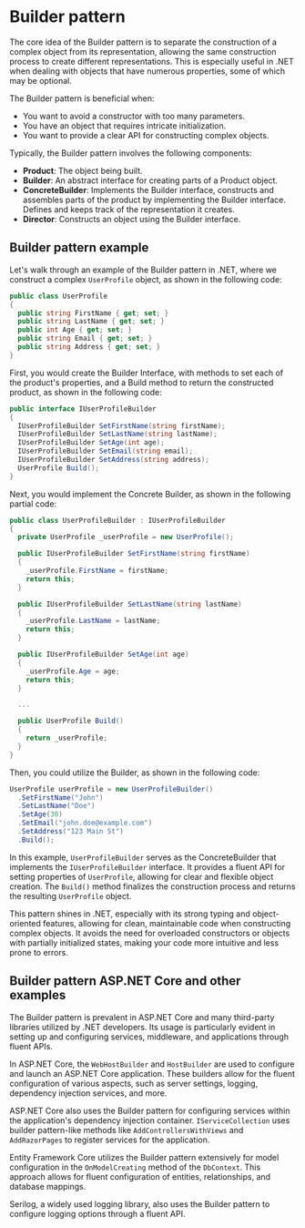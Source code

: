 # Builder pattern

The core idea of the Builder pattern is to separate the construction of a complex object from its representation, allowing the same construction process to create different representations. This is especially useful in .NET when dealing with objects that have numerous properties, some of which may be optional.

The Builder pattern is beneficial when:
- You want to avoid a constructor with too many parameters.
- You have an object that requires intricate initialization.
- You want to provide a clear API for constructing complex objects.

Typically, the Builder pattern involves the following components:
- **Product**: The object being built.
- **Builder**: An abstract interface for creating parts of a Product object.
- **ConcreteBuilder**: Implements the Builder interface, constructs and assembles parts of the product by implementing the Builder interface. Defines and keeps track of the representation it creates.
- **Director**: Constructs an object using the Builder interface.

## Builder pattern example

Let's walk through an example of the Builder pattern in .NET, where we construct a complex `UserProfile` object, as shown in the following code:
```cs
public class UserProfile
{
  public string FirstName { get; set; }
  public string LastName { get; set; }
  public int Age { get; set; }
  public string Email { get; set; }
  public string Address { get; set; }
}
```

First, you would create the Builder Interface, with methods to set each of the product's properties, and a Build method to return the constructed product, as shown in the following code:
```cs
public interface IUserProfileBuilder
{
  IUserProfileBuilder SetFirstName(string firstName);
  IUserProfileBuilder SetLastName(string lastName);
  IUserProfileBuilder SetAge(int age);
  IUserProfileBuilder SetEmail(string email);
  IUserProfileBuilder SetAddress(string address);
  UserProfile Build();
}
```

Next, you would implement the Concrete Builder, as shown in the following partial code:
```cs
public class UserProfileBuilder : IUserProfileBuilder
{
  private UserProfile _userProfile = new UserProfile();

  public IUserProfileBuilder SetFirstName(string firstName)
  {
    _userProfile.FirstName = firstName;
    return this;
  }

  public IUserProfileBuilder SetLastName(string lastName)
  {
    _userProfile.LastName = lastName;
    return this;
  }

  public IUserProfileBuilder SetAge(int age)
  {
    _userProfile.Age = age;
    return this;
  }

  ...

  public UserProfile Build()
  {
    return _userProfile;
  }
}
```

Then, you could utilize the Builder, as shown in the following code:
```cs
UserProfile userProfile = new UserProfileBuilder()
  .SetFirstName("John")
  .SetLastName("Doe")
  .SetAge(30)
  .SetEmail("john.doe@example.com")
  .SetAddress("123 Main St")
  .Build();
```

In this example, `UserProfileBuilder` serves as the ConcreteBuilder that implements the `IUserProfileBuilder` interface. It provides a fluent API for setting properties of `UserProfile`, allowing for clear and flexible object creation. The `Build()` method finalizes the construction process and returns the resulting `UserProfile` object.

This pattern shines in .NET, especially with its strong typing and object-oriented features, allowing for clean, maintainable code when constructing complex objects. It avoids the need for overloaded constructors or objects with partially initialized states, making your code more intuitive and less prone to errors.

## Builder pattern ASP.NET Core and other examples

The Builder pattern is prevalent in ASP.NET Core and many third-party libraries utilized by .NET developers. Its usage is particularly evident in setting up and configuring services, middleware, and applications through fluent APIs.

In ASP.NET Core, the `WebHostBuilder` and `HostBuilder` are used to configure and launch an ASP.NET Core application. These builders allow for the fluent configuration of various aspects, such as server settings, logging, dependency injection services, and more.

ASP.NET Core also uses the Builder pattern for configuring services within the application's dependency injection container. `IServiceCollection` uses builder pattern-like methods like `AddControllersWithViews` and `AddRazorPages` to register services for the application.

Entity Framework Core utilizes the Builder pattern extensively for model configuration in the `OnModelCreating` method of the `DbContext`. This approach allows for fluent configuration of entities, relationships, and database mappings.

Serilog, a widely used logging library, also uses the Builder pattern to configure logging options through a fluent API.
